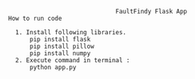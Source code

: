                                           FaultFindy Flask App
            How to run code

              1. Install following libraries.
                  pip install flask
                  pip install pillow
                  pip install numpy
              2. Execute command in terminal :
                  python app.py

              
